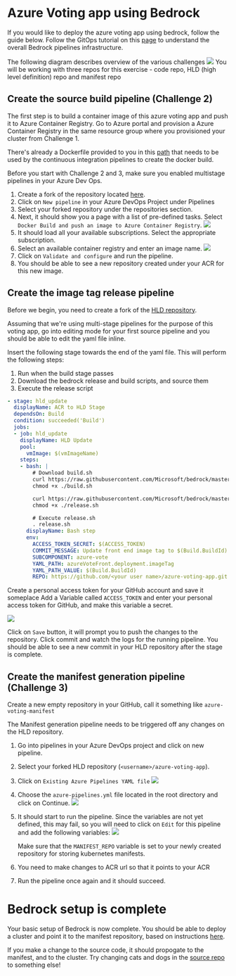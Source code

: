 # Azure Voting app using Bedrock

If you would like to deploy the azure voting app using bedrock, follow the guide below. Follow the GitOps tutorial on this [page](https://github.com/microsoft/bedrock/tree/master/gitops/azure-devops) to understand the overall Bedrock pipelines infrastructure.

The following diagram describes overview of the various challenges 
  ![](./images/overview.png)
You will be working with three repos for this exercise - code repo, HLD (high level definition) repo and manifest repo
## Create the source build pipeline (Challenge 2)

The first step is to build a container image of this azure voting app and push it to Azure Container Registry. 
Go to Azure portal and provision a Azure Container Registry in the same resource group where you provisioned your cluster from Challenge 1.

There's already a Dockerfile provided to you in this [path](https://github.com/samiyaakhtar/azure-voting-app-redis/blob/master/azure-vote/Dockerfile) that needs to be used by the continuous integration pipelines to create the docker build. 

Before you start with Challenge 2 and 3, make sure you enabled multistage pipelines in your Azure Dev Ops. 
1. Create a fork of the repository located [here](https://github.com/Azure-Samples/azure-voting-app-redis). 
2. Click on `New pipeline` in your Azure DevOps Project under Pipelines
3. Select your forked repository under the repositories section.
4. Next, it should show you a page with a list of pre-defined tasks. Select `Docker Build and push an image to Azure Container Registry`.
    ![](./images/select_docker.png)
5. It should load all your available subscriptions. Select the appropriate subscription.
6. Select an available container registry and enter an image name. 
    ![](./images/select_ACR.png)
7. Click on `Validate and configure` and run the pipeline. 
8. You should be able to see a new repository created under your ACR for this new image.


## Create the image tag release pipeline

Before we begin, you need to create a fork of the [HLD repository](https://github.com/samiyaakhtar/azure-voting-app). 

Assuming that we're using multi-stage pipelines for the purpose of this voting app, go into editing mode for your first source pipeline and you should be able to edit the yaml file inline. 

Insert the following stage towards the end of the yaml file. This will perform the following steps:
1. Run when the build stage passes
2. Download the bedrock release and build scripts, and source them
3. Execute the release script

```yaml
- stage: hld_update
  displayName: ACR to HLD Stage
  dependsOn: Build
  condition: succeeded('Build')
  jobs:
  - job: hld_update
    displayName: HLD Update
    pool:
      vmImage: $(vmImageName)
    steps:
    - bash: |
        # Download build.sh
        curl https://raw.githubusercontent.com/Microsoft/bedrock/master/gitops/azure-devops/build.sh > build.sh
        chmod +x ./build.sh

        curl https://raw.githubusercontent.com/Microsoft/bedrock/master/gitops/azure-devops/release.sh > release.sh
        chmod +x ./release.sh

        # Execute release.sh
        . release.sh
      displayName: Bash step
      env:
        ACCESS_TOKEN_SECRET: $(ACCESS_TOKEN)
        COMMIT_MESSAGE: Update front end image tag to $(Build.BuildId)
        SUBCOMPONENT: azure-vote
        YAML_PATH: azureVoteFront.deployment.imageTag
        YAML_PATH_VALUE: $(Build.BuildId)
        REPO: https://github.com/<your user name>/azure-voting-app.git
```
Create a personal access token for your GitHub account and save it someplace
Add a Variable called `ACCESS_TOKEN` and enter your personal access token for GitHub, and make this variable a secret. 

![](./images/access_token.png)

Click on `Save` button, it will prompt you to push the changes to the repository. Click commit and watch the logs for the running pipeline. You should be able to see a new commit in your HLD repository after the stage is complete. 

## Create the manifest generation pipeline (Challenge 3)

Create a new empty repository in your GitHub, call it something like `azure-voting-manifest`

The Manifest generation pipeline needs to be triggered off any changes on the HLD repository. 

1. Go into pipelines in your Azure DevOps project and click on new pipeline.
2. Select your forked HLD repository (`<username>/azure-voting-app`).
3. Click on `Existing Azure Pipelines YAML file`
    ![](./images/existing_yaml_file.png) 
4. Choose the `azure-pipelines.yml` file located in the root directory and click on Continue.
    ![](./images/select_yaml_file.png)
5. It should start to run the pipeline. Since the variables are not yet defined, this may fail, so you will need to click on `Edit` for this pipeline and add the following variables:
    ![](./images/hld_variables.png)

    Make sure that the `MANIFEST_REPO` variable is set to your newly created repository for storing kubernetes manifests.
6. You need to make changes to ACR url so that it points to your ACR 

7. Run the pipeline once again and it should succeed. 

# Bedrock setup is complete

Your basic setup of Bedrock is now complete. You should be able to deploy a cluster and point it to the manifest repository, based on instructions [here](https://github.com/microsoft/bedrock/blob/master/docs/azure-simple/README.md).

If you make a change to the source code, it should propogate to the manifest, and to the cluster. Try changing cats and dogs in the [source repo](https://github.com/Azure-Samples/azure-voting-app-redis/blob/master/azure-vote/azure-vote/config_file.cfg) to something else!
